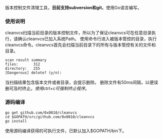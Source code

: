 版本控制文件清理工具，**目前支持subversion和git**。使用Go语言编写。
### 使用说明
cleanvcs扫描当前目录的版本控制文件，所以为了保证cleanvcs可在任意目录执行，请确认cleanvcs已加入系统Path。
使用命令行进入被版本管控的目录，执行cleanvcs命令。cleanvcs首先会扫描当前目录下的所有与版本管控有关的文件和目录。
````shell
scan result summary
files:       312
directory:   255
[Dangerous] delete? (y/n):
````
当扫描结果包含版本文件或者目录，会提示删除。
删除文件有50ms间隔，以便误删可及时终止。*使用ctrl+c可强制终止程序*。
### 源码编译
````shell
go get github.com/0x0010/cleanvcs
cd $GOPATH/src/github.com/0x0010/cleanvcs
go install
````
使用源码编译获得的可执行文件，已默认加入$GOPATH/bin下。
